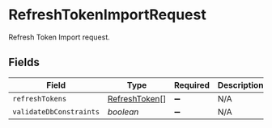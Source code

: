 # RefreshTokenImportRequest

Refresh Token Import request.


## Fields

| Field                                                 | Type                                                  | Required                                              | Description                                           |
| ----------------------------------------------------- | ----------------------------------------------------- | ----------------------------------------------------- | ----------------------------------------------------- |
| `refreshTokens`                                       | [RefreshToken](../../models/shared/refreshtoken.md)[] | :heavy_minus_sign:                                    | N/A                                                   |
| `validateDbConstraints`                               | *boolean*                                             | :heavy_minus_sign:                                    | N/A                                                   |